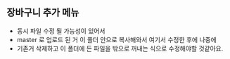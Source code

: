 ## 장바구니 추가 메뉴

- 동시 파일 수정 될 가능성이 있어서
- master 로 업로드 된 거 이 폴더 안으로 복사해와서 여기서 수정한 후에 나중에
- 기존거 삭제하고 이 폴더에 든 파일을 밖으로 꺼내는 식으로 수정해야할 것같아요.
